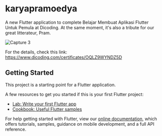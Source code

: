 # karyapramoedya

A new Flutter application to complete Belajar Membuat Aplikasi Flutter Untuk Pemula at Dicoding. At the same moment, it's also a tribute for our great litterateur, Pram.

![Capture 3](https://user-images.githubusercontent.com/55497456/91276462-c9d7ac00-e7ab-11ea-8b0a-05f7e2fe402d.JPG)

For the details, check this link: https://www.dicoding.com/certificates/OQLZ9WYNDZ5D

## Getting Started

This project is a starting point for a Flutter application.

A few resources to get you started if this is your first Flutter project:

- [Lab: Write your first Flutter app](https://flutter.dev/docs/get-started/codelab)
- [Cookbook: Useful Flutter samples](https://flutter.dev/docs/cookbook)

For help getting started with Flutter, view our
[online documentation](https://flutter.dev/docs), which offers tutorials,
samples, guidance on mobile development, and a full API reference.
